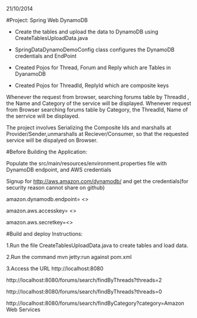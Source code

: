 21/10/2014

#Project: Spring Web DynamoDB

- Create the tables and upload the data to DynamoDB using CreateTablesUploadData.java

- SpringDataDynamoDemoConfig class configures the DynamoDB credentials and EndPoint

- Created Pojos for Thread, Forum and Reply which are Tables in DyanamoDB

- Created Pojos for ThreadId, ReplyId which are composite keys

Whenever the request from browser, searching forums table by ThreadId , the Name and Category of the service will be displayed.
Whenever request from Browser searching forums table by Category, the ThreadId, Name of the serrvice will be displayed.

The project involves Serializing the Composite Ids and marshalls at Provider/Sender,unmarshalls at Reciever/Consumer, so that
the requested service will be dispalyed on Browser.


#Before Building the Application:

Populate the src/main/resources/environment.properties file with DynamoDB endpoint, and AWS credentials

Signup for http://aws.amazon.com/dynamodb/ and get the credentials(for security reason cannot share on github)


amazon.dynamodb.endpoint= <>

amazon.aws.accesskey= <>

amazon.aws.secretkey=<>


#Build and deploy Instructions:


1.Run the file CreateTablesUploadData.java to create tables and load data.

2.Run the command mvn jetty:run against pom.xml

3.Access the URL http://localhost:8080 


http://localhost:8080/forums/search/findByThreads?threads=2

http://localhost:8080/forums/search/findByThreads?threads=0

http://localhost:8080/forums/search/findByCategory?category=Amazon Web Services
